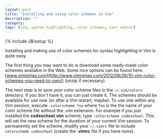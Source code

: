 ```yaml
---
layout: post
title: "Installing and using color schemes in Vim"
description: ""
category: 
tags: [vim, syntax highlighting, color schemes, text editor] 
---
```

{% include JB/setup %}

Installing and making use of color schemes for syntax
highlighting in Vim is quite easy.

The first thing you may want to do is download some ready-made color
schemes available in the Web. Some nice options can be found here:
[www.vimninjas.com](http://www.vimninjas.com/2012/08/26/10-vim-color-schemes-you-need-to-own/) (unzip if necessary).

The next step is to save your color scheme files in 
the `~/.vim/colors` directory.
If you don't have it, you can just create it. The schemes should be available
for use now (or after a Vim restart, maybe). To use one within any Vim session,
execute `:colorscheme foo` where
`foo` is the the name of your color scheme file without the *.vim* extension.
For example if you just installed the **codeschool.vim** scheme, type 
`:colorscheme codeschool`. This will set the new scheme for the duration
of your current Vim session. To permanently set the scheme, modify your
`~/.vimrc` file to include `colorscheme codeschool` (create the **.vimrc** file
if you have none).
